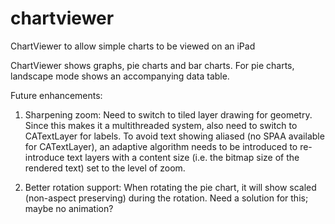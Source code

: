 chartviewer
===========

ChartViewer to allow simple charts to be viewed on an iPad

ChartViewer shows graphs, pie charts and bar charts.
For pie charts, landscape mode shows an accompanying data table.

Future enhancements:

1. Sharpening zoom:
Need to switch to tiled layer drawing for geometry.  Since this makes
it a multithreaded system, also need to switch to CATextLayer for labels.
To avoid text showing aliased (no SPAA available for CATextLayer), an
adaptive algorithm needs to be introduced to re-introduce text layers
with a content size (i.e. the bitmap size of the rendered text) set to
the level of zoom.

2. Better rotation support:
When rotating the pie chart, it will show scaled (non-aspect preserving)
during the rotation.  Need a solution for this; maybe no animation?
